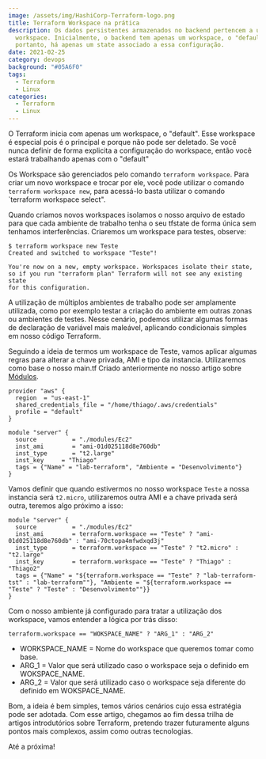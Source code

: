 ```yaml
---
image: /assets/img/HashiCorp-Terraform-logo.png
title: Terraform Workspace na prática
description: Os dados persistentes armazenados no backend pertencem a um
  workspace. Inicialmente, o backend tem apenas um workspace, o "default" e,
  portanto, há apenas um state associado a essa configuração.
date: 2021-02-25
category: devops
background: "#05A6F0"
tags:
  - Terraform
  - Linux
categories:
  - Terraform
  - Linux
---
```

O Terraform inicia com apenas um workspace, o "default". Esse workspace é especial pois é o principal e porque não pode ser deletado. Se você nunca definir de forma explicita a configuração do workspace, então você estará trabalhando apenas com o "default"

Os Workspace são gerenciados pelo comando `terraform workspace`. Para criar um novo workspace e trocar por ele, você pode utilizar o comando `terraform workspace new`, para acessá-lo basta utilizar o comando `terraform workspace select".

Quando criamos novos workspaces isolamos o nosso arquivo de estado para que cada ambiente de trabalho tenha o seu tfstate de forma única sem tenhamos interferências. Criaremos um workspace para testes, observe:

```
$ terraform workspace new Teste
Created and switched to workspace "Teste"!

You're now on a new, empty workspace. Workspaces isolate their state,
so if you run "terraform plan" Terraform will not see any existing state
for this configuration.
```

A utilização de múltiplos ambientes de trabalho pode ser amplamente utilizada, como por exemplo testar a criação do ambiente em outras zonas ou ambientes de testes. Nesse cenário, podemos utilizar algumas formas de declaração de variável mais maleável, aplicando condicionais simples em nosso código Terraform. 

Seguindo a ideia de termos um workspace de Teste, vamos aplicar algumas regras para alterar a chave privada, AMI e tipo da instancia. Utilizaremos como base o nosso main.tf Criado anteriormente no nosso artigo sobre [Módulos](https://thiagoalexandria.com.br/terraform-criando-módulos/).

````
provider "aws" {
  region  = "us-east-1"
  shared_credentials_file = "/home/thiago/.aws/credentials"
  profile = "default"
}

module "server" {
  source          = "./modules/Ec2"
  inst_ami        = "ami-01d025118d8e760db"
  inst_type       = "t2.large"
  inst_key     = "Thiago"
  tags = {"Name" = "lab-terraform", "Ambiente = "Desenvolvimento"}
}
````

Vamos definir que quando estivermos no nosso workspace `Teste` a nossa instancia será `t2.micro`, utilizaremos outra AMI e a chave privada será outra, teremos algo próximo a isso:

````
module "server" {
  source          = "./modules/Ec2"
  inst_ami        = terraform.workspace == "Teste" ? "ami-01d025118d8e760db" : "ami-70ctopa4mfwdxqd3j"
  inst_type       = terraform.workspace == "Teste" ? "t2.micro" : "t2.large"
  inst_key        = terraform.workspace == "Teste" ? "Thiago" : "Thiago2"
  tags = {"Name" = "${terraform.workspace == "Teste" ? "lab-terraform-tst" : "lab-terraform""}, "Ambiente = "${terraform.workspace == "Teste" ? "Teste" : "Desenvolvimento""}}
}

````

Com o nosso ambiente já configurado para tratar a utilização dos workspace, vamos entender a lógica por trás disso:

````
terraform.workspace == "WOKSPACE_NAME" ? "ARG_1" : "ARG_2"
````

* WORKSPACE_NAME = Nome do workspace que queremos tomar como base.
* ARG_1 = Valor que será utilizado caso o workspace seja o definido em WOKSPACE_NAME.
* ARG_2 = Valor que será utilizado caso o workspace seja diferente do definido em WOKSPACE_NAME.

Bom, a ideia é bem simples, temos vários cenários cujo essa estratégia pode ser adotada. Com esse artigo, chegamos ao fim dessa trilha de artigos introdutórios sobre Terraform, pretendo trazer futuramente alguns pontos mais complexos, assim como outras tecnologias.

Até a próxima! 